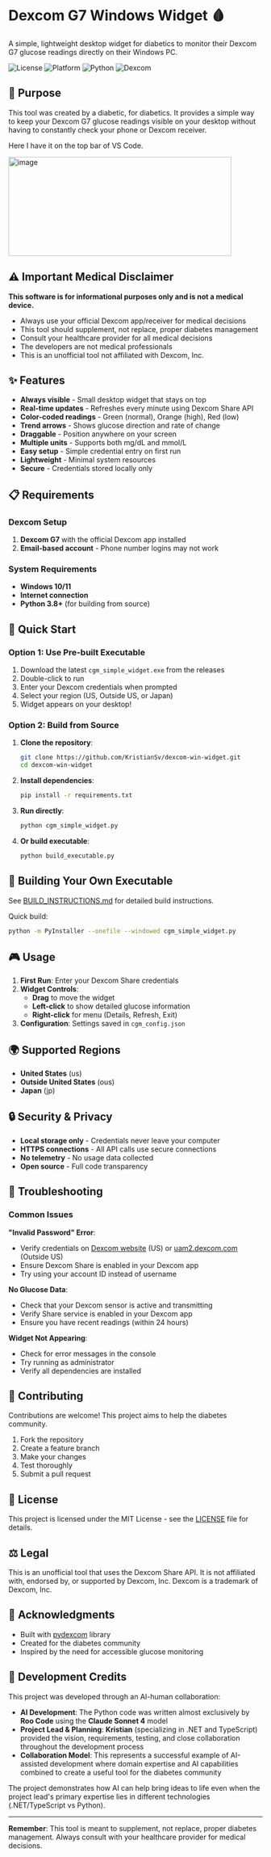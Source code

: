 # Dexcom G7 Windows Widget 🩸

A simple, lightweight desktop widget for diabetics to monitor their Dexcom G7 glucose readings directly on their Windows PC.

![License](https://img.shields.io/badge/license-MIT-blue.svg)
![Platform](https://img.shields.io/badge/platform-Windows-blue.svg)
![Python](https://img.shields.io/badge/python-3.8+-blue.svg)
![Dexcom](https://img.shields.io/badge/Dexcom-G7-green.svg)

## 🎯 Purpose

This tool was created by a diabetic, for diabetics. It provides a simple way to keep your Dexcom G7 glucose readings visible on your desktop without having to constantly check your phone or Dexcom receiver.

Here I have it on the top bar of VS Code.

<img width="442" height="196" alt="image" src="https://github.com/user-attachments/assets/128d45b3-5a56-4905-a7a3-b777b16345c3" />

## ⚠️ Important Medical Disclaimer

**This software is for informational purposes only and is not a medical device.** 

- Always use your official Dexcom app/receiver for medical decisions
- This tool should supplement, not replace, proper diabetes management
- Consult your healthcare provider for all medical decisions
- The developers are not medical professionals
- This is an unofficial tool not affiliated with Dexcom, Inc.

## ✨ Features

- **Always visible** - Small desktop widget that stays on top
- **Real-time updates** - Refreshes every minute using Dexcom Share API
- **Color-coded readings** - Green (normal), Orange (high), Red (low)
- **Trend arrows** - Shows glucose direction and rate of change
- **Draggable** - Position anywhere on your screen
- **Multiple units** - Supports both mg/dL and mmol/L
- **Easy setup** - Simple credential entry on first run
- **Lightweight** - Minimal system resources
- **Secure** - Credentials stored locally only

## 📋 Requirements

### Dexcom Setup
1. **Dexcom G7** with the official Dexcom app installed
2. **Email-based account** - Phone number logins may not work

### System Requirements
- **Windows 10/11**
- **Internet connection**
- **Python 3.8+** (for building from source)

## 🚀 Quick Start

### Option 1: Use Pre-built Executable

1. Download the latest `cgm_simple_widget.exe` from the releases
2. Double-click to run
3. Enter your Dexcom credentials when prompted
4. Select your region (US, Outside US, or Japan)
5. Widget appears on your desktop!

### Option 2: Build from Source

1. **Clone the repository**:
   ```bash
   git clone https://github.com/KristianSv/dexcom-win-widget.git
   cd dexcom-win-widget
   ```

2. **Install dependencies**:
   ```bash
   pip install -r requirements.txt
   ```

3. **Run directly**:
   ```bash
   python cgm_simple_widget.py
   ```

4. **Or build executable**:
   ```bash
   python build_executable.py
   ```

## 🔧 Building Your Own Executable

See [BUILD_INSTRUCTIONS.md](BUILD_INSTRUCTIONS.md) for detailed build instructions.

Quick build:
```bash
python -m PyInstaller --onefile --windowed cgm_simple_widget.py
```

## 🎮 Usage

1. **First Run**: Enter your Dexcom Share credentials
2. **Widget Controls**:
   - **Drag** to move the widget
   - **Left-click** to show detailed glucose information
   - **Right-click** for menu (Details, Refresh, Exit)
3. **Configuration**: Settings saved in `cgm_config.json`

## 🌍 Supported Regions

- **United States** (us)
- **Outside United States** (ous) 
- **Japan** (jp)

## 🔒 Security & Privacy

- **Local storage only** - Credentials never leave your computer
- **HTTPS connections** - All API calls use secure connections
- **No telemetry** - No usage data collected
- **Open source** - Full code transparency

## 🐛 Troubleshooting

### Common Issues

**"Invalid Password" Error**:
- Verify credentials on [Dexcom website](https://uam1.dexcom.com) (US) or [uam2.dexcom.com](https://uam2.dexcom.com) (Outside US)
- Ensure Dexcom Share is enabled in your Dexcom app
- Try using your account ID instead of username

**No Glucose Data**:
- Check that your Dexcom sensor is active and transmitting
- Verify Share service is enabled in your Dexcom app
- Ensure you have recent readings (within 24 hours)

**Widget Not Appearing**:
- Check for error messages in the console
- Try running as administrator
- Verify all dependencies are installed

## 🤝 Contributing

Contributions are welcome! This project aims to help the diabetes community.

1. Fork the repository
2. Create a feature branch
3. Make your changes
4. Test thoroughly
5. Submit a pull request

## 📝 License

This project is licensed under the MIT License - see the [LICENSE](LICENSE) file for details.

## ⚖️ Legal

This is an unofficial tool that uses the Dexcom Share API. It is not affiliated with, endorsed by, or supported by Dexcom, Inc. Dexcom is a trademark of Dexcom, Inc.

## 🙏 Acknowledgments

- Built with [pydexcom](https://github.com/gagebenne/pydexcom) library
- Created for the diabetes community
- Inspired by the need for accessible glucose monitoring

## 🤖 Development Credits

This project was developed through an AI-human collaboration:

- **AI Development**: The Python code was written almost exclusively by **Roo Code** using the **Claude Sonnet 4** model
- **Project Lead & Planning**: **Kristian** (specializing in .NET and TypeScript) provided the vision, requirements, testing, and close collaboration throughout the development process
- **Collaboration Model**: This represents a successful example of AI-assisted development where domain expertise and AI capabilities combined to create a useful tool for the diabetes community

The project demonstrates how AI can help bring ideas to life even when the project lead's primary expertise lies in different technologies (.NET/TypeScript vs Python).

---

**Remember**: This tool is meant to supplement, not replace, proper diabetes management. Always consult with your healthcare provider for medical decisions.
